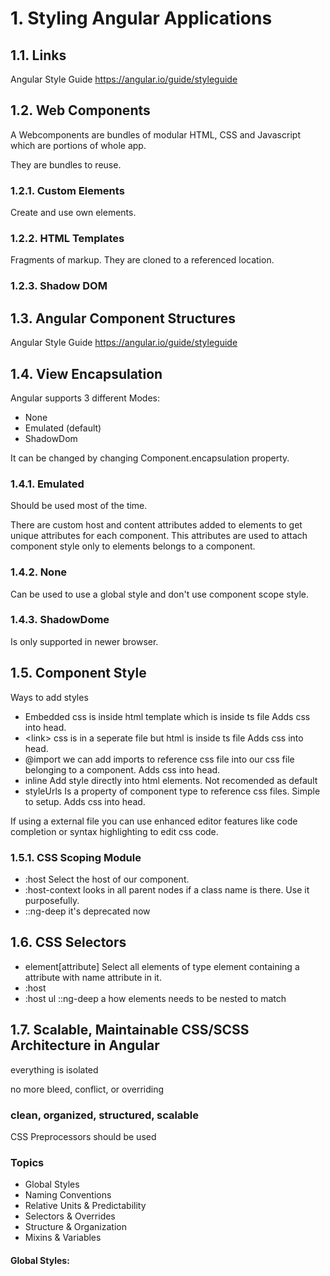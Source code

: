 # 1. Styling Angular Applications

## 1.1. Links

Angular Style Guide
<https://angular.io/guide/styleguide>

## 1.2. Web Components

A Webcomponents are bundles of modular HTML, CSS and Javascript which are portions of whole app.

They are bundles to reuse.

### 1.2.1. Custom Elements

Create and use own elements.

### 1.2.2. HTML Templates

Fragments of markup. They are cloned to a referenced location.

### 1.2.3. Shadow DOM

## 1.3. Angular Component Structures

Angular Style Guide
<https://angular.io/guide/styleguide>

## 1.4. View Encapsulation

Angular supports 3 different Modes:
- None
- Emulated (default)
- ShadowDom

It can be changed by changing Component.encapsulation property.

### 1.4.1. Emulated

Should be used most of the time.

There are custom host and content attributes added to elements to get unique attributes for each component. This attributes are used to attach component style only to elements belongs to a component.

### 1.4.2. None

Can be used to use a global style and don't use component scope style.

### 1.4.3. ShadowDome

Is only supported in newer browser.

## 1.5. Component Style

Ways to add styles
- Embedded
  css is inside html template which is inside ts file
  Adds css into head.
- \<link\>
  css is in a seperate file but html is inside ts file
  Adds css into head.
- @import
  we can add imports to reference css file into our css file belonging to a component.
  Adds css into head.
- inline
  Add style directly into html elements. Not recomended as default
- styleUrls
  Is a property of component type to reference css files.
  Simple to setup.
  Adds css into head.

If using a external file you can use enhanced editor features like code completion or syntax highlighting to edit css code.

### 1.5.1. CSS Scoping Module

- :host
  Select the host of our component.
- :host-context
  looks in all parent nodes if a class name is there.
  Use it purposefully.
- ::ng-deep
  it's deprecated now

## 1.6. CSS Selectors

- element[attribute]
  Select all elements of type element containing a attribute with name attribute in it.
- :host 
- :host ul ::ng-deep a
  how elements needs to be nested to match

## 1.7. Scalable, Maintainable CSS/SCSS Architecture in Angular

everything is isolated 

no more bleed, conflict, or overriding

### clean, organized, structured, scalable

CSS Preprocessors should be used
### Topics 

- Global Styles
- Naming Conventions
- Relative Units & Predictability
- Selectors & Overrides
- Structure & Organization
- Mixins & Variables

#### Global Styles: 
